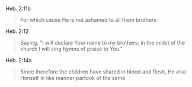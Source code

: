 Heb. 2:11b
> For which cause He is not ashamed to all them brothers

Heb. 2:12
> Saying, "I will declare Your name to my brothers; in the midst of the church I will sing hymns of praise to You."

Heb. 2:14a
> Since therefore the children have shared in blood and flesh, He also Himself in like manner partook of the same

